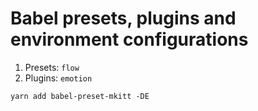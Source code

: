 # Babel presets, plugins and environment configurations

1. Presets: `flow`
2. Plugins: `emotion`

```
yarn add babel-preset-mkitt -DE
```
